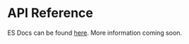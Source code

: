 # API Reference

ES Docs can be found [here](https://doc.esdoc.org/github.com/NativeBase/framework-src/). More information coming soon.